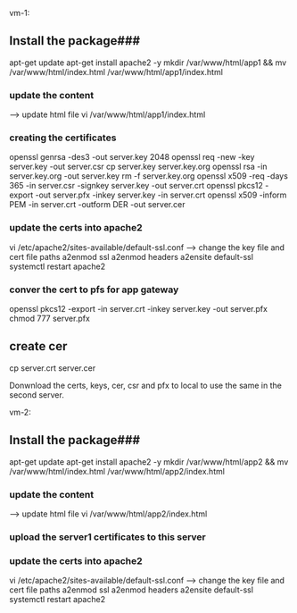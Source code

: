 vm-1: 

## Install the package###
apt-get update
apt-get install apache2 -y
mkdir /var/www/html/app1 && mv /var/www/html/index.html /var/www/html/app1/index.html

### update the content  ###
--> update html file
vi /var/www/html/app1/index.html


### creating the certificates ###
openssl genrsa -des3 -out server.key 2048
openssl req -new -key server.key -out server.csr
cp server.key server.key.org
openssl rsa -in server.key.org -out server.key
rm -f server.key.org
openssl x509 -req -days 365 -in server.csr -signkey server.key -out server.crt
openssl pkcs12 -export -out server.pfx -inkey server.key -in server.crt
openssl x509 -inform PEM -in server.crt -outform DER -out server.cer

### update the certs into apache2 ###
vi /etc/apache2/sites-available/default-ssl.conf
--> change the key file and cert file paths
a2enmod ssl
a2enmod headers
a2ensite default-ssl
systemctl restart apache2


### conver the cert to pfs for app gateway ###
openssl pkcs12 -export -in server.crt -inkey server.key -out server.pfx
chmod 777 server.pfx
## create cer ###
cp server.crt server.cer

Donwnload the certs, keys, cer, csr and pfx to local to use the same in the second server.


vm-2:

## Install the package###
apt-get update
apt-get install apache2 -y
mkdir /var/www/html/app2 && mv /var/www/html/index.html /var/www/html/app2/index.html

### update the content  ###
--> update html file
vi /var/www/html/app2/index.html

### upload the server1 certificates to this server ###

### update the certs into apache2 ###
vi /etc/apache2/sites-available/default-ssl.conf
--> change the key file and cert file paths
a2enmod ssl
a2enmod headers
a2ensite default-ssl
systemctl restart apache2

